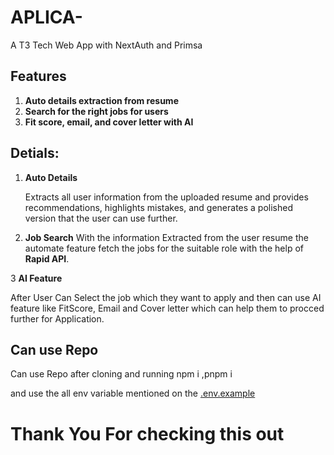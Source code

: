
# APLICA-

A T3 Tech Web App with NextAuth and Primsa 

## Features

1. **Auto details extraction from resume**
2. **Search for the right jobs for users**
3. **Fit score, email, and cover letter with AI**


## Detials:
1. **Auto Details**  

   Extracts all user information from the uploaded resume and provides recommendations, highlights mistakes, and generates a polished version that the user can use further.
 

2. **Job Search**
With the information Extracted from the user resume the automate feature fetch the jobs for the suitable role with the help of **Rapid API**.

3  **AI Feature**

After User Can Select the job which they want to apply and then can use AI feature like FitScore, Email and Cover letter which can help them to procced further for Application.


## **Can use Repo**

Can use Repo after cloning and running npm i ,pnpm i 

and use the all env variable mentioned on the [.env.example]("https://github.com/vipinAlways/APLICA-/blob/main/.env.example)



#              Thank You For checking this out
